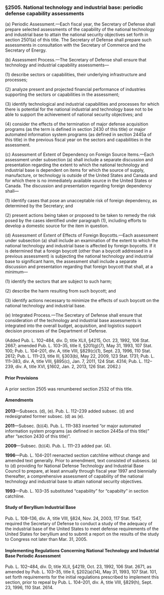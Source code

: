 ### §2505. National technology and industrial base: periodic defense capability assessments ###

(a) Periodic Assessment.—Each fiscal year, the Secretary of Defense shall prepare selected assessments of the capability of the national technology and industrial base to attain the national security objectives set forth in section 2501(a) of this title. The Secretary of Defense shall prepare such assessments in consultation with the Secretary of Commerce and the Secretary of Energy.

(b) Assessment Process.—The Secretary of Defense shall ensure that technology and industrial capability assessments—

(1) describe sectors or capabilities, their underlying infrastructure and processes;

(2) analyze present and projected financial performance of industries supporting the sectors or capabilities in the assessment;

(3) identify technological and industrial capabilities and processes for which there is potential for the national industrial and technology base not to be able to support the achievement of national security objectives; and

(4) consider the effects of the termination of major defense acquisition programs (as the term is defined in section 2430 of this title) or major automated information system programs (as defined in section 2445a of this title) in the previous fiscal year on the sectors and capabilities in the assessment.

(c) Assessment of Extent of Dependency on Foreign Source Items.—Each assessment under subsection (a) shall include a separate discussion and presentation regarding the extent to which the national technology and industrial base is dependent on items for which the source of supply, manufacture, or technology is outside of the United States and Canada and for which there is no immediately available source in the United States or Canada. The discussion and presentation regarding foreign dependency shall—

(1) identify cases that pose an unacceptable risk of foreign dependency, as determined by the Secretary; and

(2) present actions being taken or proposed to be taken to remedy the risk posed by the cases identified under paragraph (1), including efforts to develop a domestic source for the item in question.

(d) Assessment of Extent of Effects of Foreign Boycotts.—Each assessment under subsection (a) shall include an examination of the extent to which the national technology and industrial base is affected by foreign boycotts. If it is determined that a foreign boycott (other than a boycott addressed in a previous assessment) is subjecting the national technology and industrial base to significant harm, the assessment shall include a separate discussion and presentation regarding that foreign boycott that shall, at a minimum—

(1) identify the sectors that are subject to such harm;

(2) describe the harm resulting from such boycott; and

(3) identify actions necessary to minimize the effects of such boycott on the national technology and industrial base.

(e) Integrated Process.—The Secretary of Defense shall ensure that consideration of the technology and industrial base assessments is integrated into the overall budget, acquisition, and logistics support decision processes of the Department of Defense.

(Added Pub. L. 102–484, div. D, title XLII, §4215, Oct. 23, 1992, 106 Stat. 2667; amended Pub. L. 103–35, title II, §201(g)(7), May 31, 1993, 107 Stat. 100; Pub. L. 104–201, div. A, title VIII, §829(c)(1), Sept. 23, 1996, 110 Stat. 2612; Pub. L. 111–23, title III, §303(b), May 22, 2009, 123 Stat. 1731; Pub. L. 111–383, div. A, title VIII, §895(c), Jan. 7, 2011, 124 Stat. 4314; Pub. L. 112–239, div. A, title XVI, §1602, Jan. 2, 2013, 126 Stat. 2062.)

#### Prior Provisions ####

A prior section 2505 was renumbered section 2532 of this title.

#### Amendments ####

**2013**—Subsecs. (d), (e). Pub. L. 112–239 added subsec. (d) and redesignated former subsec. (d) as (e).

**2011**—Subsec. (b)(4). Pub. L. 111–383 inserted “or major automated information system programs (as defined in section 2445a of this title)” after “section 2430 of this title)”.

**2009**—Subsec. (b)(4). Pub. L. 111–23 added par. (4).

**1996**—Pub. L. 104–201 reenacted section catchline without change and amended text generally. Prior to amendment, text consisted of subsecs. (a) to (d) providing for National Defense Technology and Industrial Base Council to prepare, at least annually through fiscal year 1997 and biennially thereafter, a comprehensive assessment of capability of the national technology and industrial base to attain national security objectives.

**1993**—Pub. L. 103–35 substituted “capability” for “capabilty” in section catchline.

#### Study of Beryllium Industrial Base ####

Pub. L. 108–136, div. A, title VIII, §824, Nov. 24, 2003, 117 Stat. 1547, required the Secretary of Defense to conduct a study of the adequacy of the industrial base of the United States to meet defense requirements of the United States for beryllium and to submit a report on the results of the study to Congress not later than Mar. 31, 2005.

#### Implementing Regulations Concerning National Technology and Industrial Base Periodic Assessment ####

Pub. L. 102–484, div. D, title XLII, §4219, Oct. 23, 1992, 106 Stat. 2671, as amended by Pub. L. 103–35, title II, §202(a)(14), May 31, 1993, 107 Stat. 101, set forth requirements for the initial regulations prescribed to implement this section, prior to repeal by Pub. L. 104–201, div. A, title VIII, §829(h), Sept. 23, 1996, 110 Stat. 2614.